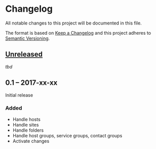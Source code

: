 #   Changelog

All notable changes to this project will be documented in this file.

The format is based on [Keep a Changelog](http://keepachangelog.com/en/1.0.0/)
and this project adheres to [Semantic Versioning](http://semver.org/spec/v2.0.0.html).


##  [Unreleased]

_tbd_


##  0.1 – 2017-xx-xx

Initial release


### Added

-   Handle hosts
-   Handle sites
-   Handle folders
-   Handle host groups, service groups, contact groups
-   Activate changes


[Unreleased]: https://github.com/bheisig/check_mk-web-api/compare/0.1...HEAD

